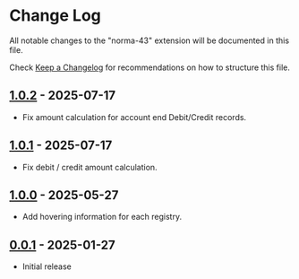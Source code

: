 # Change Log

All notable changes to the "norma-43" extension will be documented in this file.

Check [Keep a Changelog](http://keepachangelog.com/) for recommendations on how to structure this file.

## [1.0.2] - 2025-07-17

- Fix amount calculation for account end Debit/Credit records.

## [1.0.1] - 2025-07-17

- Fix debit / credit amount calculation.


## [1.0.0] - 2025-05-27

- Add hovering information for each registry.

## [0.0.1] - 2025-01-27

- Initial release

[1.0.2]: https://github.com/embatio/vscode-norma43/releases/tag/v1.0.2
[1.0.1]: https://github.com/embatio/vscode-norma43/releases/tag/v1.0.1
[1.0.0]: https://github.com/embatio/vscode-norma43/releases/tag/v1.0.0
[0.0.1]: https://github.com/embatio/vscode-norma43/releases/tag/v0.0.1

